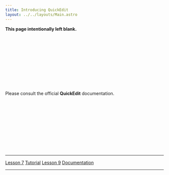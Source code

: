 ```yaml
---
title: Introducing QuickEdit
layout: ../../layouts/Main.astro
---
```



**This page intentionally left blank.**

<div style="min-height: 10rem;"></div>

Please consult the official **QuickEdit** documentation.

<div style="min-height: 10rem;"></div>

  ------------------------------------------- --------------------------------- -----------------------------------
  [Lesson 7](Lesson_7)             [Tutorial](Tutorial)   [Lesson 9](Lesson_9)
  [Documentation](Documentation)                                     
  ------------------------------------------- --------------------------------- -----------------------------------



